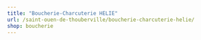 ```yaml
---
title: "Boucherie-Charcuterie HELIE"
url: /saint-ouen-de-thouberville/boucherie-charcuterie-helie/
shop: boucherie
---
```

